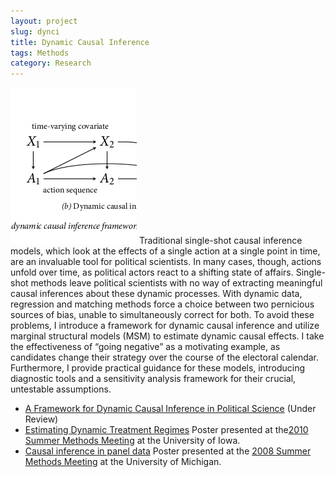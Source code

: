 ```yaml
---
layout: project
slug: dynci
title: Dynamic Causal Inference
tags: Methods
category: Research
---
```


![Dynamic Causal Inference](images/dynci.jpg) Traditional single-shot
causal inference models, which look at the effects of a single action
at a single point in time, are an invaluable tool for political
scientists. In many cases, though, actions unfold over time, as
political actors react to a shifting state of affairs. Single-shot
methods leave political scientists with no way of extracting
meaningful causal inferences about these dynamic processes. With
dynamic data, regression and matching methods force a choice between
two pernicious sources of bias, unable to simultaneously correct for
both. To avoid these problems, I introduce a framework for dynamic
causal inference and utilize marginal structural models
(MSM) to estimate dynamic causal effects. I take the
effectiveness of “going negative” as a motivating example, as
candidates change their strategy over the course of the electoral
calendar.  Furthermore, I provide practical guidance for these models,
introducing diagnostic tools and a sensitivity analysis framework for
their crucial, untestable assumptions.


* [A Framework for Dynamic Causal Inference in Political Science][dynci] (Under Review) 
* [Estimating Dynamic Treatment Regimes][poster2010] Poster presented at the[2010 Summer
Methods Meeting][polmeth2010] at the University of Iowa.
* [Causal inference in panel data][tsposter] Poster presented at the [2008 Summer
Methods Meeting][polmeth2008] at the University of Michigan.


[dynci]: files/papers/dynci.pdf
[poster2010]: files/papers/panel-poster.pdf
[polmeth2010]: http://www.polisci.uiowa.edu/polmeth/index.html
[tsposter]: files/papers/tsposter.pdf
[polmeth2008]: http://polmeth.wustl.edu/conferences/methods2008/

